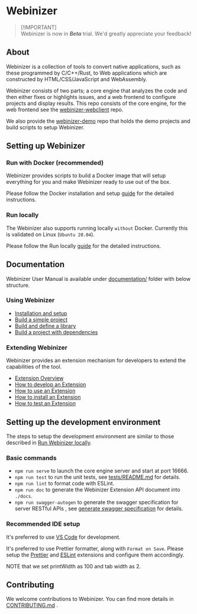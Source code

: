 # Webinizer

> [!IMPORTANT]\
> Webinizer is now in **_Beta_** trial. We'd greatly appreciate your feedback!

## About

Webinizer is a collection of tools to convert native applications, such as these programmed by
C/C++/Rust, to Web applications which are constructed by HTML/CSS/JavaScript and WebAssembly.

Webinizer consists of two parts; a core engine that analyzes the code and then either fixes or
highlights issues, and a web frontend to configure projects and display results. This repo consists
of the core engine, for the web frontend see the
[webinizer-webclient](https://github.com/intel/webinizer-webclient) repo.

We also provide the [webinizer-demo](https://github.com/intel/webinizer-demo) repo that holds the
demo projects and build scripts to setup Webinizer.

## Setting up Webinizer

### Run with Docker (recommended)

Webinizer provides scripts to build a Docker image that will setup everything for you and make
Webinizer ready to use out of the box.

Please follow the Docker installation and setup [guide](./documentation/installation-setup.rst) for
the detailed instructions.

### Run locally

The Webinizer also supports running locally `without` Docker. Currently this is validated on Linux
(`Ubuntu 20.04`).

Please follow the Run locally [guide](https://github.com/intel/webinizer-demo#run-webinizer-locally)
for the detailed instructions.

## Documentation

Webinizer User Manual is available under [documentation/](./documentation/) folder with below
structure.

### Using Webinizer

- [Installation and setup](./documentation/installation-setup.rst)
- [Build a simple project](./documentation/build-a-simple-project.rst)
- [Build and define a library](./documentation/build-a-module.rst)
- [Build a project with dependencies](./documentation/build-a-project-with-dependencies.rst)

### Extending Webinizer

Webinizer provides an extension mechanism for developers to extend the capabilities of the tool.

- [Extension Overview](./documentation/extensions/index.rst)
- [How to develop an Extension](./documentation/extensions/develop-an-extension.rst)
- [How to use an Extension](./documentation/extensions/use-an-extension.rst)
- [How to install an Extension](./documentation/extensions/install-an-extension.rst)
- [How to test an Extension](./documentation/extensions/use-an-extension.rst)

## Setting up the development environment

The steps to setup the development environment are similar to those described in
[Run Webinizer locally](#run-locally).

### Basic commands

- `npm run serve` to launch the core engine server and start at port 16666.
- `npm run test` to run the unit tests, see [tests/README.md](./tests/README.md) for details.
- `npm run lint` to format code with ESLint.
- `npm run doc` to generate the Webinizer Extension API document into `./docs`.
- `npm run swagger-autogen` to generate the swagger specification for server RESTful APIs , see
  [generate swagger specification](./documentation/api/swagger-spec.rst) for details.

### Recommended IDE setup

It's preferred to use [VS Code](https://code.visualstudio.com/) for development.

It's preferred to use Prettier formatter, along with `Format on Save`. Please setup the
[Prettier](https://marketplace.visualstudio.com/items?itemName=esbenp.prettier-vscode) and
[ESLint](https://marketplace.visualstudio.com/items?itemName=dbaeumer.vscode-eslint) extensions and
configure them accordingly.

NOTE that we set printWidth as 100 and tab width as 2.

## Contributing

We welcome contributions to Webinizer. You can find more details in
[CONTRIBUTING.md](CONTRIBUTING.md) .
